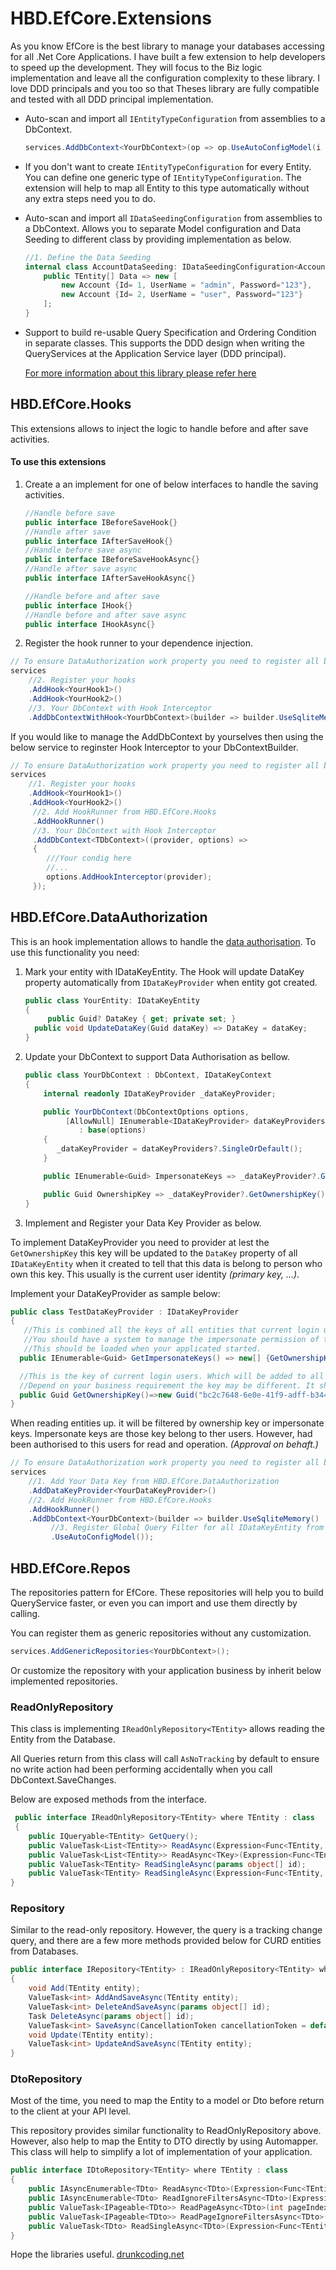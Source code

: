 # HBD.EfCore.Extensions

As you know EfCore is the best library to manage your databases accessing for all .Net Core Applications.
I have built a few extension to help developers to speed up the development. They will focus to the Biz logic implementation and leave all the configuration complexity to these library.
I love DDD principals and you too so that Theses library are fully compatible and tested with all DDD principal implementation. 

- Auto-scan and import all `IEntityTypeConfiguration` from assemblies to a DbContext.

  ```c#
  services.AddDbContext<YourDbContext>(op => op.UseAutoConfigModel(i => i.ScanFrom(typeof(YourDbContext).Assembly)))
  ```

- If you don't want to create `IEntityTypeConfiguration` for every Entity. You can define one generic type of `IEntityTypeConfiguration`. The extension will help to map all Entity to this type automatically without any extra steps need you to do.

- Auto-scan and import all `IDataSeedingConfiguration` from assemblies to a DbContext. Allows you to separate Model configuration and Data Seeding to different class by providing implementation as below.

  ```c#
  //1. Define the Data Seeding
  internal class AccountDataSeeding: IDataSeedingConfiguration<Account>{
      public TEntity[] Data => new [
          new Account {Id= 1, UserName = "admin", Password="123"},
          new Account {Id= 2, UserName = "user", Password="123"}
      ];
  }
  ```

- Support to build re-usable Query Specification and Ordering Condition in separate classes. This supports the DDD design when writing the QueryServices at the Application Service layer (DDD principal).

  [For more information about this library please refer here](/HBD.EfCore.Extensions.md)

## HBD.EfCore.Hooks

This extensions allows to inject the logic to handle before and after save activities.

#### To use this extensions

1. Create a an implement for one of below interfaces to handle the saving activities.

   ```c#
   //Handle before save
   public interface IBeforeSaveHook{}
   //Handle after save
   public interface IAfterSaveHook{}
   //Handle before save async
   public interface IBeforeSaveHookAsync{}
   //Handle after save async
   public interface IAfterSaveHookAsync{}
   
   //Handle before and after save
   public interface IHook{}
   //Handle before and after save async
   public interface IHookAsync{}
   ```
   
2. Register the hook runner to your dependence injection.

```c#
// To ensure DataAuthorization work property you need to register all below dependency services to your DI.
services
    //2. Register your hooks
    .AddHook<YourHook1>()
    .AddHook<YourHook2>()
    //3. Your DbContext with Hook Interceptor
    .AddDbContextWithHook<YourDbContext>(builder => builder.UseSqliteMemory());
```

If you would like to manage the AddDbContext by yourselves then using the below service to reginster Hook Interceptor to your DbContextBuilder.

```c#
// To ensure DataAuthorization work property you need to register all below dependency services to your DI.
services
    //1. Register your hooks
    .AddHook<YourHook1>()
    .AddHook<YourHook2>()
     //2. Add HookRunner from HBD.EfCore.Hooks
     .AddHookRunner()
     //3. Your DbContext with Hook Interceptor
     .AddDbContext<TDbContext>((provider, options) =>
     {
        ///Your condig here
        //...         
        options.AddHookInterceptor(provider);
     });
```

## HBD.EfCore.DataAuthorization

This is an hook implementation allows to handle the [data authorisation](https://www.thereformedprogrammer.net/part-2-handling-data-authorization-asp-net-core-and-entity-framework-core/). To use this functionality you need:

1. Mark your entity with IDataKeyEntity. The Hook will update DataKey property automatically from `IDataKeyProvider` when entity got created.

   ```c#
   public class YourEntity: IDataKeyEntity
   {
    	public Guid? DataKey { get; private set; }
     public void UpdateDataKey(Guid dataKey) => DataKey = dataKey;
   }
   ```

2. Update your DbContext to support Data Authorisation as bellow.

   ```c#
   public class YourDbContext : DbContext, IDataKeyContext
   {
       internal readonly IDataKeyProvider _dataKeyProvider;
   
       public YourDbContext(DbContextOptions options,
            [AllowNull] IEnumerable<IDataKeyProvider> dataKeyProviders)
               : base(options)
       {
          _dataKeyProvider = dataKeyProviders?.SingleOrDefault();
       }
   
       public IEnumerable<Guid> ImpersonateKeys => _dataKeyProvider?.GetImpersonateKeys() ?? Enumerable.Empty<Guid>();
   
       public Guid OwnershipKey => _dataKeyProvider?.GetOwnershipKey() ?? Guid.Empty;
   }
   ```

3. Implement and Register your Data Key Provider as below. 
   
To implement DataKeyProvider you need to provider at lest the `GetOwnershipKey` this key will be updated to the `DataKey` property of all `IDataKeyEntity` when it created to tell that this data is belong to person who own this key. This usually is the current user identity *(primary key, ...)*.

Implement your DataKeyProvider as sample below:

   ```c#
   public class TestDataKeyProvider : IDataKeyProvider
   {
      //This is combined all the keys of all entities that current login user able to access.
      //You should have a system to manage the impersonate permission of the users and store the impersonate keys into a table.
      //This should be loaded when your applicated started.
     public IEnumerable<Guid> GetImpersonateKeys() => new[] {GetOwnershipKey()};
   
     //This is the key of current login users. Which will be added to all entities that created by current users.
     //Depend on your business requirement the key may be different. It shall be user ID or Department ID of your company.
     public Guid GetOwnershipKey()=>new Guid("bc2c7648-6e0e-41f9-adff-b344302fdc8d");
   }
   ```

When reading entities up. it will be filtered by ownership key or impersonate keys. Impersonate keys are those key belong to ther users. However, had been authorised to this users for read and operation. *(Approval on behaft.)*

```c#
// To ensure DataAuthorization work property you need to register all below dependency services to your DI.
services
    //1. Add Your Data Key from HBD.EfCore.DataAuthorization
    .AddDataKeyProvider<YourDataKeyProvider>()
    //2. Add HookRunner from HBD.EfCore.Hooks
    .AddHookRunner()
    .AddDbContext<YourDbContext>(builder => builder.UseSqliteMemory()
         //3. Register Global Query Filter for all IDataKeyEntity from HBD.EfCore.Extensions
         .UseAutoConfigModel());
   ```

## HBD.EfCore.Repos

The repositories pattern for EfCore. These repositories will help you to build QueryService faster, or even you can import and use them directly by calling.

You can register them as generic repositories without any customization.

 ```c#
services.AddGenericRepositories<YourDbContext>();
 ```
Or customize the repository with your application business by inherit below implemented repositories.

### ReadOnlyRepository<TEntity>

This class is implementing `IReadOnlyRepository<TEntity>` allows reading the Entity from the Database.

All Queries return from this class will call `AsNoTracking` by default to ensure no write action had been performing accidentally when you call DbContext.SaveChanges.

Below are exposed methods from the interface.

```c#
 public interface IReadOnlyRepository<TEntity> where TEntity : class
 {
    public IQueryable<TEntity> GetQuery();
    public ValueTask<List<TEntity>> ReadAsync(Expression<Func<TEntity, bool>> filter, IQueryBuilder<TEntity> ordering = null);
    public ValueTask<List<TEntity>> ReadAsync<TKey>(Expression<Func<TEntity, bool>> filter, Expression<Func<TEntity, TKey>> ordering = null);
    public ValueTask<TEntity> ReadSingleAsync(params object[] id);
    public ValueTask<TEntity> ReadSingleAsync(Expression<Func<TEntity, bool>> filter);
}
```

### Repository<TEntity>

Similar to the read-only repository. However, the query is a tracking change query, and there are a few more methods provided below for CURD entities from Databases.

```c#
public interface IRepository<TEntity> : IReadOnlyRepository<TEntity> where TEntity : class
{
    void Add(TEntity entity);
    ValueTask<int> AddAndSaveAsync(TEntity entity);
    ValueTask<int> DeleteAndSaveAsync(params object[] id);
    Task DeleteAsync(params object[] id);
    ValueTask<int> SaveAsync(CancellationToken cancellationToken = default);
    void Update(TEntity entity);
    ValueTask<int> UpdateAndSaveAsync(TEntity entity);
}
```

### DtoRepository<TEntity>

Most of the time, you need to map the Entity to a model or Dto before return to the client at your API level.

This repository provides similar functionality to ReadOnlyRepository above. However, also help to map the Entity to DTO directly by using Automapper. This class will help to simplify a lot of implementation of your application.

```c#
public interface IDtoRepository<TEntity> where TEntity : class
{
    public IAsyncEnumerable<TDto> ReadAsync<TDto>(Expression<Func<TEntity, bool>> filter = null, IQueryBuilder<TDto> ordering = null) where TDto : class;
    public IAsyncEnumerable<TDto> ReadIgnoreFiltersAsync<TDto>(Expression<Func<TEntity, bool>> filter = null, IQueryBuilder<TDto> ordering = null) where TDto : class;
    public ValueTask<IPageable<TDto>> ReadPageAsync<TDto>(int pageIndex, int pageSize, IQueryBuilder<TDto> ordering, Expression<Func<TEntity, bool>> filter = null) where TDto : class;
    public ValueTask<IPageable<TDto>> ReadPageIgnoreFiltersAsync<TDto>(int pageIndex, int pageSize, IQueryBuilder<TDto> ordering, Expression<Func<TEntity, bool>> filter = null) where TDto : class;
    public ValueTask<TDto> ReadSingleAsync<TDto>(Expression<Func<TEntity, bool>> filter) where TDto : class;
}
```

Hope the libraries useful. [drunkcoding.net](http://drunkcoding.net)

